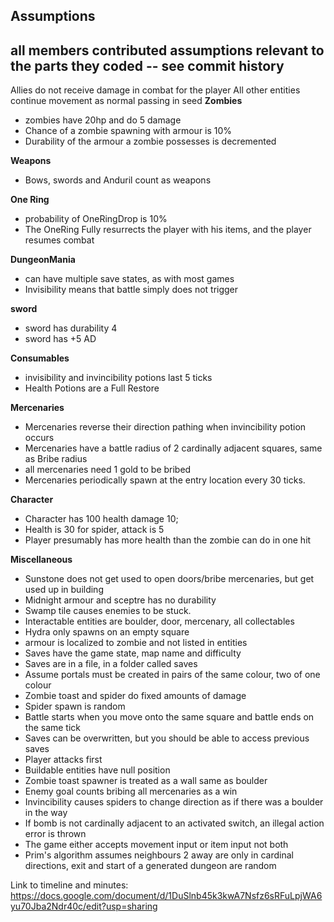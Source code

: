 Assumptions 
------------------------------------------------------------------------------------------
all members contributed assumptions relevant to the parts they coded -- see commit history
------------------------------------------------------------------------------------------
Allies do not receive damage in combat for the player
All other entities continue movement as normal
passing in seed
**Zombies**
- zombies have 20hp and do 5 damage
- Chance of a zombie spawning with armour is 10% 
- Durability of the armour a zombie possesses is decremented 

**Weapons**
- Bows, swords and Anduril count as weapons

**One Ring**
 - probability of OneRingDrop is 10%
 - The OneRing Fully resurrects the player with his items, and the player resumes combat

 **DungeonMania**
- can have multiple save states, as with most games
- Invisibility means that battle simply does not trigger

**sword**
- sword has durability 4 
- sword has +5 AD

**Consumables**
- invisibility and invincibility potions last 5 ticks
- Health Potions are a Full Restore

**Mercenaries**
- Mercenaries reverse their direction pathing when invincibility potion occurs
- Mercenaries have a battle radius of 2 cardinally adjacent squares, same as Bribe radius
- all mercenaries need 1 gold to be bribed
- Mercenaries periodically spawn at the entry location every 30 ticks.

**Character**
- Character has 100 health damage 10;
- Health is 30 for spider, attack is 5
- Player presumably has more health than the zombie can do in one hit

**Miscellaneous**
- Sunstone does not get used to open doors/bribe mercenaries, but get used up in building
- Midnight armour and sceptre has no durability
- Swamp tile causes enemies to be stuck.
- Interactable entities are boulder, door, mercenary, all collectables 
- Hydra only spawns on an empty square
- armour is localized to zombie and not listed in entities
- Saves have the game state, map name and difficulty
- Saves are in a file, in a folder called saves
- Assume portals must be created in pairs of the same colour, two of one colour
- Zombie toast and spider do fixed amounts of damage
- Spider spawn is random
- Battle starts when you move onto the same square and battle ends on the same tick
- Saves can be overwritten, but you should be able to access previous saves
- Player attacks first
- Buildable entities have null position
- Zombie toast spawner is treated as a wall same as boulder
- Enemy goal counts bribing all mercenaries as a win
- Invincibility causes spiders to change direction as if there was a boulder in the way
- If bomb is not cardinally adjacent to an activated switch, an illegal action error is thrown
- The game either accepts movement input or item input not both
- Prim's algorithm assumes neighbours 2 away are only in cardinal directions, exit and start of a generated dungeon are random

Link to timeline and minutes: https://docs.google.com/document/d/1DuSlnb45k3kwA7Nsfz6sRFuLpjWA6yu70Jba2Ndr40c/edit?usp=sharing